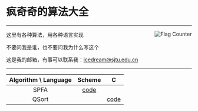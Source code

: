 # 疯奇奇的算法大全

---

<a href="http://s05.flagcounter.com/more/r8F"><img style="float:right" src="http://s05.flagcounter.com/count2/r8F/bg_FFFFFF/txt_000000/border_CCCCCC/columns_2/maxflags_10/viewers_From+2016.2.28/labels_1/pageviews_1/flags_0/percent_0/" alt="Flag Counter" border="0"></a>

这里有各种算法，用各种语言实现

不要问我是谁，也不要问我为什么写这个

这是我的邮箱，有事可以联系我：icedream@sjtu.edu.cn

---

| Algorithm \ Language    | Scheme                   | C                    |
| :---------------------: | :----------------------: | :------------------: |
| SPFA                    | [code](SPFA-Scheme.html) |                      |
| QSort                   |                          | [code](QSort-C.html) |